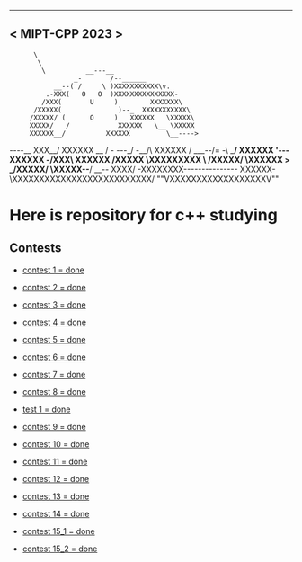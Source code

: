  ______________
< MIPT-CPP 2023 >
 --------------
          \
           \
            \          __---__
                    _-       /--______
               __--( /     \ )XXXXXXXXXXX\v.
             .-XXX(   O   O  )XXXXXXXXXXXXXXX-
            /XXX(       U     )        XXXXXXX\
          /XXXXX(              )--_  XXXXXXXXXXX\
         /XXXXX/ (      O     )   XXXXXX   \XXXXX\
         XXXXX/   /            XXXXXX   \__ \XXXXX
         XXXXXX__/          XXXXXX         \__---->
 ----__  XXX__/          XXXXXX      \__         /
   \-  ---_/   -__/\  XXXXXX            /  ___--/=
    \-\    ___/    XXXXXX              '--- XXXXXX
       \-\/XXX\ XXXXXX                      /XXXXX
         \XXXXXXXXX   \                    /XXXXX/
          \XXXXXX      >                 _/XXXXX/
            \XXXXX--__/              __-- XXXX/
             -XXXXXXXX---------------  XXXXXX-
                \XXXXXXXXXXXXXXXXXXXXXXXXXX/
                  ""VXXXXXXXXXXXXXXXXXXV""


# Here is repository for c++ studying

## Contests

* [contest 1 = done](https://github.com/leshicorn/MIPT-CPP/tree/master/contest1)

* [contest 2 = done](https://github.com/leshicorn/MIPT-CPP/tree/master/contest2)

* [contest 3 = done](https://github.com/leshicorn/MIPT-CPP/tree/master/contest3)

* [contest 4 = done](https://github.com/leshicorn/MIPT-CPP/tree/master/contest4)

* [contest 5 = done](https://github.com/leshicorn/MIPT-CPP/tree/master/contest5)

* [contest 6 = done](https://github.com/leshicorn/MIPT-CPP/tree/master/contest6)

* [contest 7 = done](https://github.com/leshicorn/MIPT-CPP/tree/master/contest7)

* [contest 8 = done](https://github.com/leshicorn/MIPT-CPP/tree/master/contest8)

* [test 1 = done](https://github.com/leshicorn/MIPT-CPP/tree/master/kr1)

* [contest 9 = done](https://github.com/leshicorn/MIPT-CPP/tree/master/contest9)

* [contest 10 = done](https://github.com/leshicorn/MIPT-CPP/tree/master/contest10)

* [contest 11 = done](https://github.com/leshicorn/MIPT-CPP/tree/master/contest11)

* [contest 12 = done](https://github.com/leshicorn/MIPT-CPP/tree/master/contest12)

* [contest 13 = done](https://github.com/leshicorn/MIPT-CPP/tree/master/contest13)

* [contest 14 = done](https://github.com/leshicorn/MIPT-CPP/tree/master/contest14)

* [contest 15_1 = done](https://github.com/leshicorn/MIPT-CPP/tree/master/contest15_1)

* [contest 15_2 = done](https://github.com/leshicorn/MIPT-CPP/tree/master/contest15_2)
